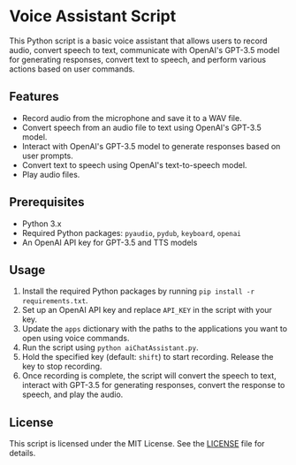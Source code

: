 # Voice Assistant Script

This Python script is a basic voice assistant that allows users to record audio, convert speech to text, communicate with OpenAI's GPT-3.5 model for generating responses, convert text to speech, and perform various actions based on user commands.

## Features

- Record audio from the microphone and save it to a WAV file.
- Convert speech from an audio file to text using OpenAI's GPT-3.5 model.
- Interact with OpenAI's GPT-3.5 model to generate responses based on user prompts.
- Convert text to speech using OpenAI's text-to-speech model.
- Play audio files.

## Prerequisites

- Python 3.x
- Required Python packages: `pyaudio`, `pydub`, `keyboard`, `openai`
- An OpenAI API key for GPT-3.5 and TTS models

## Usage

1. Install the required Python packages by running `pip install -r requirements.txt`.
2. Set up an OpenAI API key and replace `API_KEY` in the script with your key.
3. Update the `apps` dictionary with the paths to the applications you want to open using voice commands.
4. Run the script using `python aiChatAssistant.py`.
5. Hold the specified key (default: `shift`) to start recording. Release the key to stop recording.
6. Once recording is complete, the script will convert the speech to text, interact with GPT-3.5 for generating responses, convert the response to speech, and play the audio.

## License

This script is licensed under the MIT License. See the [LICENSE](LICENSE.md) file for details.